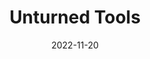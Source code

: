 ---
slug: 'unturned-tools'
title: 'Unturned Tools'
description: 'Explore, Search, Filter asset data collected from unturned-asset-scraper'
date: 2022-11-20
tags:
  -  'python'
  -  'mongodb'
  -  'flask'
---